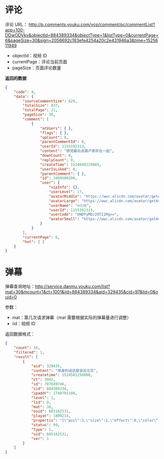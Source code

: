 # 评论
评论 URL：
http://p.comments.youku.com/ycp/comment/pc/commentList?app=100-DDwODVkv&objectId=884389334&objectType=1&listType=0&currentPage=6&pageSize=30&sign=2056692c183efe4254a20c2e431946a3&time=1525611949

- objectId：视频 ID
- currentPage：评论当前页面
- pageSize：页面评论数量

**返回的数据**
```json
{
    "code": 0, 
    "data": {
        "sourceCommentSize": 629, 
        "totalSize": 837, 
        "totalPage": 21, 
        "pageSize": 30, 
        "comment": [
            {
                "atUsers": { }, 
                "flags": { }, 
                "upCount": 8, 
                "parentCommentId": 0, 
                "userId": 1155192313, 
                "content": "感觉最后会跟卢家凯在一起", 
                "downCount": 0, 
                "replyCount": 0, 
                "createTime": 1524649229889, 
                "userIsLiked": 0, 
                "parentComment": { }, 
                "id": 3409500200, 
                "user": {
                    "vipInfo": {}, 
                    "userLevel": 17, 
                    "avatarMiddle": "https://wwc.alicdn.com/avatar/getAvatar.do?userId=859825765&width=160&height=160&type=sns", 
                    "avatarLarge": "https://wwc.alicdn.com/avatar/getAvatar.do?userId=859825765&width=160&height=160&type=sns", 
                    "userName": "n小允", 
                    "userId": 1155192313, 
                    "userCode": "UNDYyMDc2OTI1Mg==", 
                    "avatarSmall": "https://wwc.alicdn.com/avatar/getAvatar.do?userId=859825765&width=160&height=160&type=sns"
                }
            }
        ], 
        "currentPage": 6, 
        "hot": [ ]
    }
}
```

# 弹幕
弹幕查询地址：http://service.danmu.youku.com/list?mat=30&mcount=1&ct=1001&iid=884389334&aid=329435&cid=97&lid=0&ouid=0

参数：
- mat：第几次请求弹幕（mat 需要根据实际的弹幕量进行调整）
- iid：视频 ID

返回数据格式：
```json
{
    "count": 16, 
    "filtered": 1, 
    "result": [
        {
            "aid": 329435, 
            "content": "单身的话还是会去北京", 
            "createtime": 1524581256000, 
            "ct": 3002, 
            "id": 707049746, 
            "iid": 884389334, 
            "ipaddr": 1740701100, 
            "level": 1, 
            "lid": 0, 
            "mat": 30, 
            "ouid": 685162531, 
            "playat": 1800214, 
            "propertis": "{\"pos\":3,\"size\":1,\"effect\":0,\"color\":15060379,\"color2\":12098412}", 
            "status": 99, 
            "type": 1, 
            "uid": 685162531, 
            "ver": 1
        }
    ]
}
```

